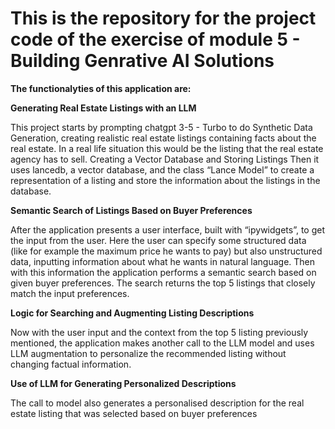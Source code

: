 # This is the repository for the project code of the exercise of module 5 - Building Genrative AI Solutions

**The functionalyties of this application are:**

**Generating Real Estate Listings with an LLM**

This project starts by prompting chatgpt 3-5 - Turbo to do Synthetic Data Generation, creating realistic real estate listings containing facts about the real estate. In a real life situation this would be the listing that the real estate agency has to sell.
Creating a Vector Database and Storing Listings
Then it uses lancedb, a vector database, and the class “Lance Model” to create a representation of a listing and store the information about the listings in the database.

**Semantic Search of Listings Based on Buyer Preferences**

After the application presents a user interface, built with “ipywidgets”, to get the input from the user. Here the user can specify some structured data (like for example the maximum price he wants to pay) but also unstructured data, inputting information about what he wants in natural language.
Then with this information the application performs a semantic search based on given buyer preferences. The search returns the top 5 listings that closely match the input preferences.

**Logic for Searching and Augmenting Listing Descriptions**

Now with the user input and the context from the top 5 listing previously mentioned, the application makes another call to the LLM model and uses LLM augmentation to personalize the recommended listing without changing factual information.

**Use of LLM for Generating Personalized Descriptions**

The call to model also generates a personalised description for the real estate listing that was selected  based on buyer preferences
